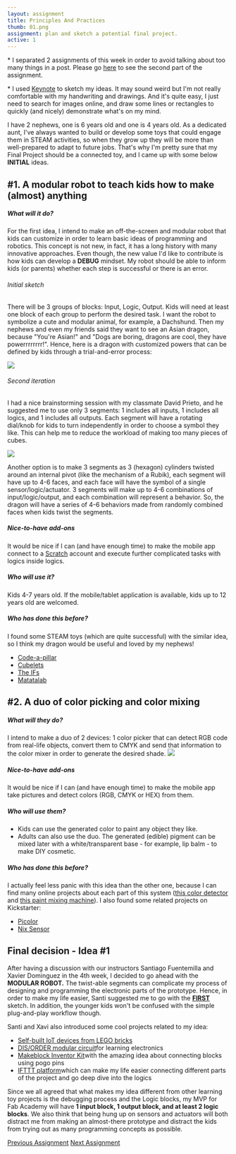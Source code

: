 ```yaml
---
layout: assignment
title: Principles And Practices
thumb: 01.png
assignment: plan and sketch a potential final project.
active: 1
---
```


<p class="font-italic font-weight-bold">* I separated 2 assignments of this week in order to avoid talking about too many things in a post. Please go 
<a href="http://academany.fabcloud.io/fabacademy/2020/labs/barcelona/students/tue-ngo/assignments/week-01-2-project-management.html">here</a> to see the second part of the assignment.</p>
<p class="font-italic font-weight-bold">* I used <a href="https://www.apple.com/keynote/">Keynote</a> to sketch my ideas. It may sound weird but I'm not really comfortable with my handwriting and drawings. And it's quite easy, I just need to search for images online, and draw some lines or rectangles to quickly (and nicely) demonstrate what's on my mind.</p>

I have 2 nephews, one is 6 years old and one is 4 years old. As a dedicated aunt, I've always wanted to build or develop some toys that could engage them in STEAM activities, so when they grow up they will be more than well-prepared to adapt to future jobs. That's why I'm pretty sure that my Final Project should be a connected toy, and I came up with some below <strong>INITIAL</strong> ideas.
<p></p>

<h2 id="idea">#1. A modular robot to teach kids how to make (almost) anything</h2>
<p></p>
<h5>What will it do?</h5>
<p>For the first idea, I intend to make an off-the-screen and modular robot that kids can customize in order to learn basic ideas of programming and robotics. This concept is not new, in fact, it has a long history with many innovative approaches. Even though, the new value I'd like to contribute is how kids can develop a <strong>DEBUG</strong> mindset. My robot should be able to inform kids (or parents) whether each step is successful or there is an error.</p>
<h6 id="final">Initial sketch</h6> 
<p>There will be 3 groups of blocks: Input, Logic, Output. Kids will need at least one block of each group to perform the desired task. I want the robot to symbolize a cute and modular animal, for example, a Dachshund. Then my nephews and even my friends said they want to see an Asian dragon, because "You're Asian!" and "Dogs are boring, dragons are cool, they have powerrrrrrrr!". Hence, here is a dragon with customized powers that can be defined by kids through a trial-and-error process:</p>
<img src="{{site.baseurl}}/assets/img/assignments/week-01/idea-1.png" class="img-fluid w-100"/>
<p></p>
<h6>Second iteration</h6>
<p>I had a nice brainstorming session with my classmate David Prieto, and he suggested me to use only 3 segments: 1 includes all inputs, 1 includes all logics, and 1 includes all outputs. Each segment will have a rotating dial/knob for kids to turn independently in order to choose a symbol they like. This can help me to reduce the workload of making too many pieces of cubes.</p>
<img src="{{site.baseurl}}/assets/img/assignments/week-01/idea.jpg" class="img-fluid w-100"/>
<p>Another option is to make 3 segments as 3 (hexagon) cylinders twisted around an internal pivot (like the mechanism of a Rubik), each segment will have up to 4-6 faces, and each face will have the symbol of a single sensor/logic/actuator. 3 segments will make up to 4-6 combinations of input/logic/output, and each combination will represent a behavior. So, the dragon will have a series of 4-6 behaviors made from randomly combined faces when kids twist the segments.</p>
<p></p>
<h5>Nice-to-have add-ons</h5>
It would be nice if I can (and have enough time) to make the mobile app connect to a <a href="https://scratch.mit.edu/">Scratch</a> account and execute further complicated tasks with logics inside logics.
<p></p>
<h5>Who will use it?</h5>
Kids 4-7 years old. If the mobile/tablet application is available, kids up to 12 years old are welcomed.
<p></p>
<h5>Who has done this before?</h5>
<p>I found some STEAM toys (which are quite successful) with the similar idea, so I think my dragon would be useful and loved by my nephews!</p>
<ul>
<li><a href="https://www.youtube.com/watch?v=3d4zXauy6EM">Code-a-pillar</a></li>
<li><a href="https://www.youtube.com/watch?v=BtB8UT60VN8">Cubelets</a></li>
<li><a href="https://www.youtube.com/watch?v=lvTCy0R3fHc">The IFs</a></li>
<li><a href="https://www.youtube.com/watch?v=iyya8eOCKqg">Matatalab</a></li>
</ul>
<p></p>

<h2>#2. A duo of color picking and color mixing</h2>
<p></p>
<h5>What will they do?</h5>
I intend to make a duo of 2 devices: 1 color picker that can detect RGB code from real-life objects, convert them to CMYK and send that information to the color mixer in order to generate the desired shade.
<img src="{{site.baseurl}}/assets/img/assignments/week-01/idea-2.png" class="img-fluid w-100"/>
<h5>Nice-to-have add-ons</h5>
It would be nice if I can (and have enough time) to make the mobile app take pictures and detect colors (RGB, CMYK or HEX) from them.
<p></p>
<h5>Who will use them?</h5>
<ul>
<li>Kids can use the generated color to paint any object they like.</li>
<li>Adults can also use the duo. The generated (edible) pigment can be mixed later with a white/transparent base - for example, lip balm - to make DIY cosmetic.</li>
</ul>
<p></p>
<h5>Who has done this before?</h5>
I actually feel less panic with this idea than the other one, because I can find many online projects about each part of this system (<a href="https://create.arduino.cc/projecthub/mjrobot/arduino-color-detection-57e4ce?ref=tag&ref_id=color-detector&offset=0">this color detector</a> and <a href="https://www.instructables.com/id/MESOMIX-Automated-Paint-Mixing-Machine/">this paint mixing machine</a>). I also found some related projects on Kickstarter:
<ul>
<li><a href="https://www.kickstarter.com/projects/picolor/picolor-any-color-anywhere-anytime">Picolor</a></li>
<li><a href="https://www.kickstarter.com/projects/nixsensor/nix-color-sensor/posts">Nix Sensor</a></li>
</ul>
<p></p>

<h2>Final decision - Idea #1</h2>
<p>After having a discussion with our instructors Santiago Fuentemilla and Xavier Dominguez in the 4th week, I decided to go ahead with the <strong>MODULAR ROBOT.</strong> The twist-able segments can complicate my process of designing and programming the electronic parts of the prototype. Hence, in order to make my life easier, Santi suggested me to go with the <a href="#final"><strong>FIRST</strong></a> sketch. In addition, the younger kids won't be confused with the simple plug-and-play workflow though.</p>
<p>Santi and Xavi also introduced some cool projects related to my idea:</p>
<ul>
<li><a href="http://archive.fabacademy.org/archives/2017/fablabamsterdam/students/60/finalprojectpage.html">Self-built IoT devices from LEGO bricks</a></li>
<li><a href="http://archive.fabacademy.org/fabacademy2017/fablabbcn/students/74/finalproject.html">DIS/ORDER modular circuit</a>for learning electronics</li>
<li><a href="https://www.youtube.com/watch?v=FTpNI4NCvXA">Makeblock Inventor Kit</a>with the amazing idea about connecting blocks using pogo pins</li>
<li><a href="https://ifttt.com/">IFTTT platform</a>which can make my life easier connecting different parts of the project and go deep dive into the logics</li>
</ul>
<p>Since we all agreed that what makes my idea different from other learning toy projects is the debugging process and the Logic blocks, my MVP for Fab Academy will have <strong>1 input block, 1 output block, and at least 2 logic blocks</strong>. We also think that being hung up on sensors and actuators will both distract me from making an almost-there prototype and distract the kids from trying out as many programming concepts as possible.</p>
<p></p>

<div class="container w-100 text-center py-4">
<a class="btn btn-inactive m-2 " href="#">Previous Assignment</a>
<a class="btn m-2 " href="http://academany.fabcloud.io/fabacademy/2020/labs/barcelona/students/tue-ngo/assignments/week-01-2-project-management.html">Next Assignment</a>
</div>